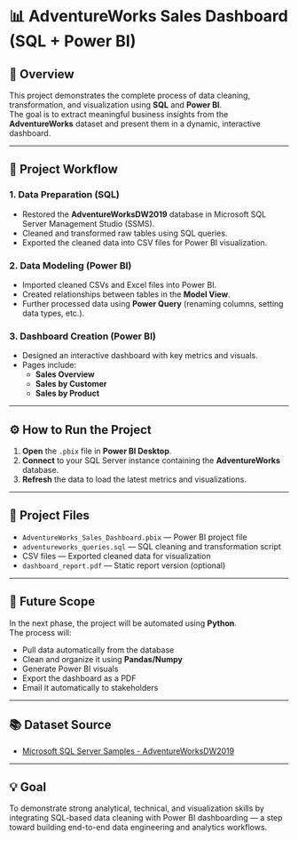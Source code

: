 # 📊 AdventureWorks Sales Dashboard (SQL + Power BI)

## 🧩 Overview
This project demonstrates the complete process of data cleaning, transformation, and visualization using **SQL** and **Power BI**.  
The goal is to extract meaningful business insights from the **AdventureWorks** dataset and present them in a dynamic, interactive dashboard.

---

## 🚀 Project Workflow

### 1. Data Preparation (SQL)
- Restored the **AdventureWorksDW2019** database in Microsoft SQL Server Management Studio (SSMS).  
- Cleaned and transformed raw tables using SQL queries.  
- Exported the cleaned data into CSV files for Power BI visualization.

### 2. Data Modeling (Power BI)
- Imported cleaned CSVs and Excel files into Power BI.  
- Created relationships between tables in the **Model View**.  
- Further processed data using **Power Query** (renaming columns, setting data types, etc.).

### 3. Dashboard Creation (Power BI)
- Designed an interactive dashboard with key metrics and visuals.  
- Pages include:
  - **Sales Overview**
  - **Sales by Customer**
  - **Sales by Product**

---

## ⚙️ How to Run the Project
1. **Open** the `.pbix` file in **Power BI Desktop**.  
2. **Connect** to your SQL Server instance containing the **AdventureWorks** database.  
3. **Refresh** the data to load the latest metrics and visualizations.

---

## 📁 Project Files
- `AdventureWorks_Sales_Dashboard.pbix` — Power BI project file  
- `adventureworks_queries.sql` — SQL cleaning and transformation script  
- CSV files — Exported cleaned data for visualization  
- `dashboard_report.pdf` — Static report version (optional)

---

## 🌱 Future Scope
In the next phase, the project will be automated using **Python**.  
The process will:
- Pull data automatically from the database  
- Clean and organize it using **Pandas/Numpy**  
- Generate Power BI visuals  
- Export the dashboard as a PDF  
- Email it automatically to stakeholders

---

## 📚 Dataset Source
- [Microsoft SQL Server Samples - AdventureWorksDW2019](https://github.com/microsoft/sql-server-samples/releases/download/adventureworks/AdventureWorksDW2019.bak)

---

## 💡 Goal
To demonstrate strong analytical, technical, and visualization skills by integrating SQL-based data cleaning with Power BI dashboarding — a step toward building end-to-end data engineering and analytics workflows.
